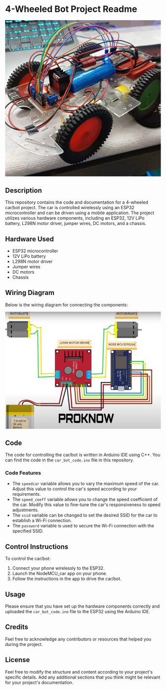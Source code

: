 # 4-Wheeled Bot Project Readme

![Car/Bot Image](assets/car.jpg)

## Description

This repository contains the code and documentation for a 4-wheeled car/bot project. The car is controlled wirelessly using an ESP32 microcontroller and can be driven using a mobile application. The project utilizes various hardware components, including an ESP32, 12V LiPo battery, L298N motor driver, jumper wires, DC motors, and a chassis.

## Hardware Used

- ESP32 microcontroller
- 12V LiPo battery
- L298N motor driver
- Jumper wires
- DC motors
- Chassis

## Wiring Diagram

Below is the wiring diagram for connecting the components:

![Wiring Diagram](assets/diagram.png)

## Code

The code for controlling the car/bot is written in Arduino IDE using C++. You can find the code in the `car_bot_code.ino` file in this repository.

### Code Features

- The `speedcar` variable allows you to vary the maximum speed of the car. Adjust this value to control the car's speed according to your requirements.
- The `speed_coeff` variable allows you to change the speed coefficient of the car. Modify this value to fine-tune the car's responsiveness to speed adjustments.
- The `ssid` variable can be changed to set the desired SSID for the car to establish a Wi-Fi connection.
- The `password` variable is used to secure the Wi-Fi connection with the specified SSID.

## Control Instructions

To control the car/bot:

1. Connect your phone wirelessly to the ESP32.
2. Launch the NodeMCU_car app on your phone.
3. Follow the instructions in the app to drive the car/bot.

## Usage

Please ensure that you have set up the hardware components correctly and uploaded the `car_bot_code.ino` file to the ESP32 using the Arduino IDE.

## Credits

Feel free to acknowledge any contributors or resources that helped you during the project.

## License

Feel free to modify the structure and content according to your project's specific details. Add any additional sections that you think might be relevant for your project's documentation.